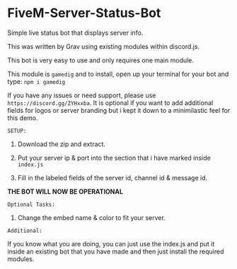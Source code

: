 # FiveM-Server-Status-Bot
Simple live status bot that displays server info.

This was written by Grav using existing modules within discord.js.


This bot is very easy to use and only requires one main module.

This module is `gamedig` and to install, open up your terminal for your bot and type: `npm i gamedig`

If you have any issues or need support, please use `https://discord.gg/ZYHxxba`.
It is optional if you want to add additional fields for logos or server branding but i kept it down to a minimilastic feel for this demo.


`SETUP:`

1) Download the zip and extract.

2) Put your server ip & port into the section that i have marked inside `index.js`

3) Fill in the labeled fields of the server id, channel id & message id.

**THE BOT WILL NOW BE OPERATIONAL**

`Optional Tasks:`

1) Change the embed name & color to fit your server.

`Additional:`

If you know what you are doing, you can just use the index.js and put it inside an existing bot that you have made and then just install the required modules.

